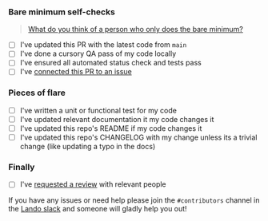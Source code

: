 ### Bare minimum self-checks

> [What do you think of a person who only does the bare minimum?](https://getyarn.io/yarn-clip/dcf80710-425e-478b-bde1-c107bd11e849)

- [ ] I've updated this PR with the latest code from `main`
- [ ] I've done a cursory QA pass of my code locally
- [ ] I've ensured all automated status check and tests pass
- [ ] I've [connected this PR to an issue](https://help.zenhub.com/support/solutions/articles/43000010350-connecting-pull-requests-to-github-issues)

### Pieces of flare

- [ ] I've written a unit or functional test for my code
- [ ] I've updated relevant documentation it my code changes it
- [ ] I've updated this repo's README if my code changes it
- [ ] I've updated this repo's CHANGELOG with my change unless its a trivial change (like updating a typo in the docs)

### Finally

- [ ] I've [requested a review](https://help.github.com/en/articles/requesting-a-pull-request-review) with relevant people

If you have any issues or need help please join the `#contributors` channel in the [Lando slack](https://www.launchpass.com/devwithlando) and someone will gladly help you out!
